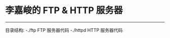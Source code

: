 # 李嘉峻的 FTP & HTTP 服务器

----------------------------
目录结构:
-./ftp      FTP 服务器代码
-./httpd    HTTP 服务器代码


